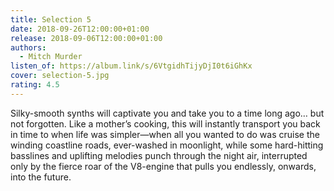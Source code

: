 ```yaml
---
title: Selection 5
date: 2018-09-26T12:00:00+01:00
release: 2018-09-06T12:00:00+01:00
authors:
  - Mitch Murder
listen_of: https://album.link/s/6VtgidhTijyDjI0t6iGhKx
cover: selection-5.jpg
rating: 4.5
---
```


Silky-smooth synths will captivate you and take you to a time long ago… but not forgotten. Like a mother’s cooking, this will instantly transport you back in time to when life was simpler—when all you wanted to do was cruise the winding coastline roads, ever-washed in moonlight, while some hard-hitting basslines and uplifting melodies punch through the night air, interrupted only by the fierce roar of the V8-engine that pulls you endlessly, onwards, into the future.
